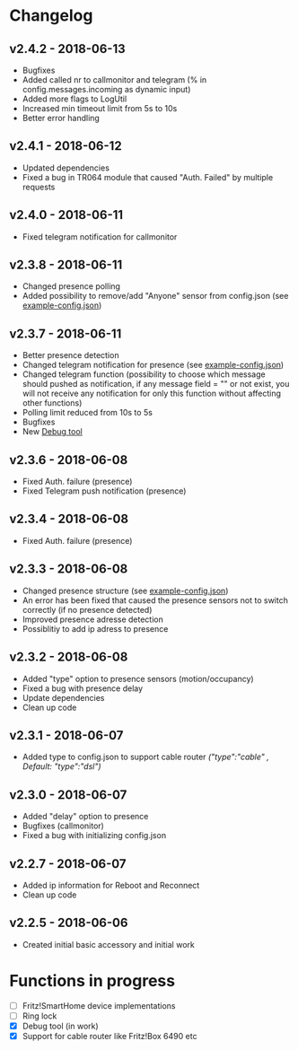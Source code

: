 # Changelog

## v2.4.2 - 2018-06-13
- Bugfixes
- Added called nr to callmonitor and telegram (% in config.messages.incoming as dynamic input)
- Added more flags to LogUtil
- Increased min timeout limit from 5s to 10s
- Better error handling

## v2.4.1 - 2018-06-12
- Updated dependencies
- Fixed a bug in TR064 module that caused "Auth. Failed" by multiple requests

## v2.4.0 - 2018-06-11
- Fixed telegram notification for callmonitor

## v2.3.8 - 2018-06-11
- Changed presence polling
- Added possibility to remove/add "Anyone" sensor from config.json (see [example-config.json](https://github.com/SeydX/homebridge-fritz-platform/blob/master/example/example-config.json))

## v2.3.7 - 2018-06-11
- Better presence detection
- Changed telegram notification for presence (see [example-config.json](https://github.com/SeydX/homebridge-fritz-platform/blob/master/example/example-config.json))
- Changed telegram function (possibility to choose which message should pushed as notification, if any message field = "" or not exist, you will not receive any notification for only this function without affecting other functions)
- Polling limit reduced from 10s to 5s
- Bugfixes
- New [Debug tool](https://github.com/SeydX/fritzplatform-util)

## v2.3.6 - 2018-06-08
- Fixed Auth. failure (presence)
- Fixed Telegram push notification (presence)

## v2.3.4 - 2018-06-08
- Fixed Auth. failure (presence)

## v2.3.3 - 2018-06-08
- Changed presence structure (see [example-config.json](https://github.com/SeydX/homebridge-fritz-platform/blob/master/example/example-config.json))
- An error has been fixed that caused the presence sensors not to switch correctly (if no presence detected)
- Improved presence adresse detection
- Possiblitiy to add ip adress to presence

## v2.3.2 - 2018-06-08
- Added "type" option to presence sensors (motion/occupancy)
- Fixed a bug with presence delay
- Update dependencies
- Clean up code

## v2.3.1 - 2018-06-07
- Added type to config.json to support cable router _("type":"cable" , Default: "type":"dsl")_

## v2.3.0 - 2018-06-07
- Added "delay" option to presence
- Bugfixes (callmonitor)
- Fixed a bug with initializing config.json

## v2.2.7 - 2018-06-07
- Added ip information for Reboot and Reconnect
- Clean up code

## v2.2.5 - 2018-06-06
- Created initial basic accessory and initial work


# Functions in progress
- [ ] Fritz!SmartHome device implementations
- [ ] Ring lock
- [x] Debug tool (in work)
- [x] Support for cable router like Fritz!Box 6490 etc
